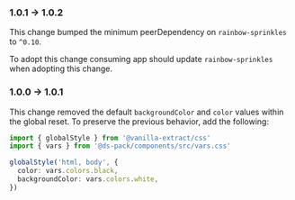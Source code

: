### 1.0.1 -> 1.0.2

This change bumped the minimum peerDependency on `rainbow-sprinkles` to `^0.10`.

To adopt this change consuming app should update `rainbow-sprinkles` when
adopting this change.

### 1.0.0 -> 1.0.1

This change removed the default `backgroundColor` and `color` values within the
global reset. To preserve the previous behavior, add the following:

```ts
import { globalStyle } from '@vanilla-extract/css'
import { vars } from '@ds-pack/components/src/vars.css'

globalStyle('html, body', {
  color: vars.colors.black,
  backgroundColor: vars.colors.white,
})
```
